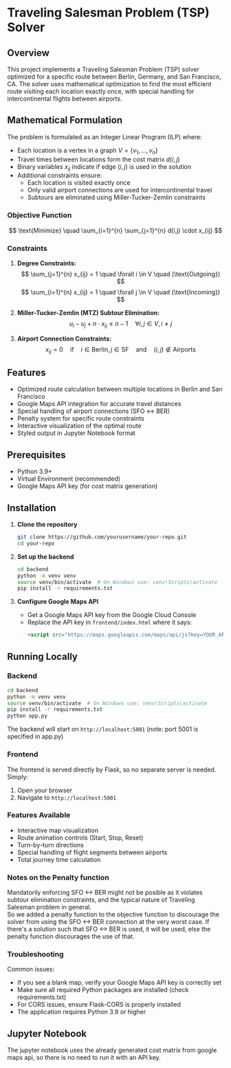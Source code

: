 # Traveling Salesman Problem (TSP) Solver

## Overview

This project implements a Traveling Salesman Problem (TSP) solver optimized for a specific route between Berlin, Germany, and San Francisco, CA. The solver uses mathematical optimization to find the most efficient route visiting each location exactly once, with special handling for intercontinental flights between airports.

## Mathematical Formulation

The problem is formulated as an Integer Linear Program (ILP) where:
- Each location is a vertex in a graph $V = \{v_1, \ldots, v_n\}$
- Travel times between locations form the cost matrix $d(i,j)$
- Binary variables $x_{ij}$ indicate if edge $(i,j)$ is used in the solution
- Additional constraints ensure:
  - Each location is visited exactly once
  - Only valid airport connections are used for intercontinental travel
  - Subtours are eliminated using Miller-Tucker-Zemlin constraints

### Objective Function
$$
\text{Minimize} \quad \sum_{i=1}^{n} \sum_{j=1}^{n} d(i,j) \cdot x_{ij}
$$
### Constraints
1. **Degree Constraints:**
   $$
   \sum_{j=1}^{n} x_{ij} = 1 \quad \forall i \in V \quad (\text{Outgoing})
   $$
   $$
   \sum_{i=1}^{n} x_{ij} = 1 \quad \forall j \in V \quad (\text{Incoming})
   $$

2. **Miller-Tucker-Zemlin (MTZ) Subtour Elimination:**
   $$
   u_i - u_j + n \cdot x_{ij} \leq n - 1 \quad \forall i, j \in V, \, i \neq j
   $$

3. **Airport Connection Constraints:**
   $$
   x_{ij} = 0 \quad \text{if} \quad i \in \text{Berlin}, \, j \in \text{SF} \quad \text{and} \quad (i,j) \notin \text{Airports}
   $$

## Features

- Optimized route calculation between multiple locations in Berlin and San Francisco
- Google Maps API integration for accurate travel distances
- Special handling of airport connections (SFO ↔ BER)
- Penalty system for specific route constraints
- Interactive visualization of the optimal route
- Styled output in Jupyter Notebook format

## Prerequisites

- Python 3.9+
- Virtual Environment (recommended)
- Google Maps API key (for cost matrix generation)

## Installation

1. **Clone the repository**
    ```bash
    git clone https://github.com/yourusername/your-repo.git
    cd your-repo
    ```

2. **Set up the backend**
    ```bash
    cd backend
    python -m venv venv
    source venv/bin/activate  # On Windows use: venv\Scripts\activate
    pip install -r requirements.txt
    ```

3. **Configure Google Maps API**
   - Get a Google Maps API key from the Google Cloud Console
   - Replace the API key in `frontend/index.html` where it says:
     ```html
     <script src="https://maps.googleapis.com/maps/api/js?key=YOUR_API_KEY"></script>
     ```


## Running Locally

### Backend
```bash
cd backend
python -m venv venv
source venv/bin/activate  # On Windows use: venv\Scripts\activate
pip install -r requirements.txt
python app.py
```
The backend will start on `http://localhost:5001` (note: port 5001 is specified in app.py)

### Frontend
The frontend is served directly by Flask, so no separate server is needed. Simply:
1. Open your browser
2. Navigate to `http://localhost:5001`

### Features Available
- Interactive map visualization
- Route animation controls (Start, Stop, Reset)
- Turn-by-turn directions
- Special handling of flight segments between airports
- Total journey time calculation

### Notes on the Penalty function
Mandatorily enforcing SFO <-> BER might not be posible as it violates subtour elimination constraints, and the typical nature of Traveling Salesman problem in general.  
So we added a penalty function to the objective function to discourage the solver from using the SFO <-> BER connection at the very worst case. If there's a solution such that SFO <-> BER is used, it will be used, else the penalty function discourages the use of that. 

### Troubleshooting

Common issues:
- If you see a blank map, verify your Google Maps API key is correctly set
- Make sure all required Python packages are installed (check requirements.txt)
- For CORS issues, ensure Flask-CORS is properly installed
- The application requires Python 3.9 or higher

## Jupyter Notebook
The jupyter notebook uses the already generated cost matrix from google maps api, so there is no need to run it with an API key. 
